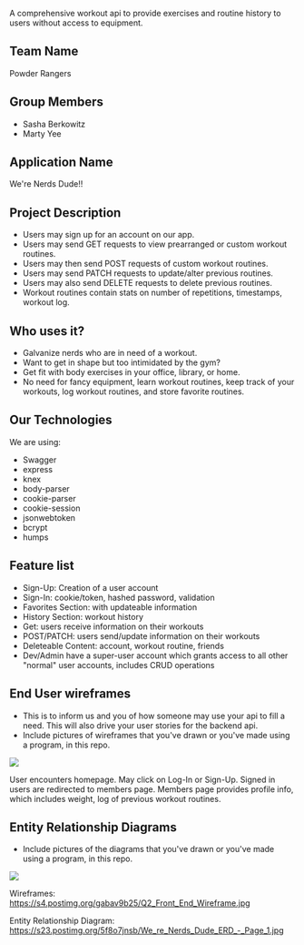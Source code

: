 A comprehensive workout api to provide exercises and routine history to users without access to equipment.

## Team Name

 Powder Rangers

## Group Members

 * Sasha Berkowitz
 * Marty Yee

## Application Name

 We're Nerds Dude!!

## Project Description

 * Users may sign up for an account on our app.
 * Users may send GET requests to view prearranged or custom workout routines.
 * Users may then send POST requests of custom workout routines.
 * Users may send PATCH requests to update/alter previous routines.
 * Users may also send DELETE requests to delete previous routines.
 * Workout routines contain stats on number of repetitions, timestamps, workout log.

## Who uses it?

 * Galvanize nerds who are in need of a workout.
 * Want to get in shape but too intimidated by the gym?
 * Get fit with body exercises in your office, library, or home.
 * No need for fancy equipment, learn workout routines, keep track of your workouts, log workout routines, and store favorite routines.

## Our Technologies

 We are using:
   * Swagger
   * express
   * knex
   * body-parser
   * cookie-parser
   * cookie-session
   * jsonwebtoken
   * bcrypt
   * humps

## Feature list

  * Sign-Up: Creation of a user account
  * Sign-In: cookie/token, hashed password, validation
  * Favorites Section: with updateable information
  * History Section: workout history
  * Get: users receive information on their workouts
  * POST/PATCH: users send/update information on their workouts
  * Deleteable Content: account, workout routine, friends
  * Dev/Admin have a super-user account which grants access to all other "normal" user accounts, includes CRUD operations

## End User wireframes

* This is to inform us and you of how someone may use your api to fill a need. This will also drive your user stories for the backend api.
* Include pictures of wireframes that you've drawn or you've made using a program, in this repo.

![](https://s4.postimg.org/gabav9b25/Q2_Front_End_Wireframe.jpg)

User encounters homepage. May click on Log-In or Sign-Up.
Signed in users are redirected to members page.
Members page provides profile info, which includes weight, log of previous workout routines.

## Entity Relationship Diagrams

* Include pictures of the diagrams that you've drawn or you've made using a program, in this repo.

![](https://s23.postimg.org/5f8o7jnsb/We_re_Nerds_Dude_ERD_-_Page_1.jpg)

Wireframes:
https://s4.postimg.org/gabav9b25/Q2_Front_End_Wireframe.jpg

Entity Relationship Diagram:
https://s23.postimg.org/5f8o7jnsb/We_re_Nerds_Dude_ERD_-_Page_1.jpg
